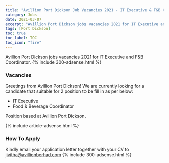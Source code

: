 ```yaml
---
title: "Avillion Port Dickson Job Vacancies 2021 - IT Executive & F&B Coordinator" 
category: Jobs 
date: 2021-03-07
excerpt: "Avillion Port Dickson jobs vacancies 2021 for IT Executive and F&B Coordinator" 
tags: [Port Dickson] 
toc: true 
toc_label: TOC 
toc_icon: "fire" 
--- 
```


Avillion Port Dickson jobs vacancies 2021 for IT Executive and F&B Coordinator.
{% include 300-adsense.html %} 

### Vacancies
Greetings from Avillion Port Dickson! We are currently looking for a candidate that suitable for 2 position to be fill in as per below:

- IT Executive
- Food & Beverage Coordinator

Position based at Avillion Port Dickson.

{% include article-adsense.html %} 
### How To Apply 
Kindly email your application letter together with your CV to jivitha@avillionberhad.com
{% include 300-adsense.html %} 